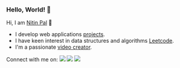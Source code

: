 ### Hello, World! 🙏

Hi, I am [Nitin Pal](https://nitinpal07.github.io/) 👋

- I develop web applications [projects](https://nitinpal07.github.io/).
- I have keen interest in data structures and algorithms [Leetcode](https://leetcode.com/nitinpal07/).
- I'm a passionate [video creator](https://www.youtube.com/channel/UCsm1CHfixpbZ3sHYxARdJVw).

Connect with me on: 
[![](https://user-images.githubusercontent.com/21218732/87395145-83990580-c5ce-11ea-97a8-0c99f0e7785a.png)](https://twitter.com/nitinpal07)
[![](https://user-images.githubusercontent.com/21218732/87394778-d920e280-c5cd-11ea-9ce1-3e22a83ccb0f.png)](https://www.instagram.com/nitinpal07/)
[![](https://user-images.githubusercontent.com/21218732/87395325-cfe44580-c5ce-11ea-97ab-fc65d081bbd0.png)](https://www.linkedin.com/in/nitin-pal-1119b6193/)

<!--

Connect with me on: 
<img height="16" width="16" src="https://cdn.jsdelivr.net/npm/simple-icons@v3/icons/twitter.svg" />
<img height="16" width="16" src="https://cdn.jsdelivr.net/npm/simple-icons@v3/icons/instagram.svg" />
<img height="16" width="16" src="https://cdn.jsdelivr.net/npm/simple-icons@v3/icons/medium.svg" />
<img height="16" width="16" src="https://cdn.jsdelivr.net/npm/simple-icons@v3/icons/linkedin.svg" />
-->
